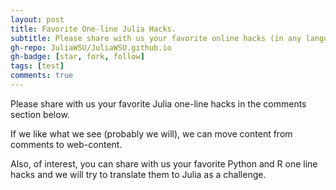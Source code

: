 ```yaml
---
layout: post
title: Favorite One-line Julia Hacks.
subtitle: Please share with us your favorite online hacks (in any language).
gh-repo: JuliaWSU/JuliaWSU.github.io
gh-badge: [star, fork, follow]
tags: [test]
comments: true
---
```

Please share with us your favorite Julia one-line hacks in the comments section below.

If we like what we see (probably we will), we can move content from comments to web-content.

Also, of interest, you can share with us your favorite Python and R one line hacks and we will try to translate them to Julia as a challenge.


